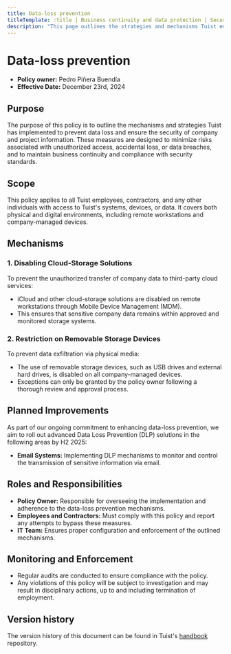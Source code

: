 ```yaml
---
title: Data-loss prevention
titleTemplate: :title | Business continuity and data protection | Security | Tuist Handbook
description: "This page outlines the strategies and mechanisms Tuist employs to prevent data loss, ensuring the security and continuity of company operations."
---
```


# Data-loss prevention

- **Policy owner:** Pedro Piñera Buendía
- **Effective Date:** December 23rd, 2024

## Purpose
The purpose of this policy is to outline the mechanisms and strategies Tuist has implemented to prevent data loss and ensure the security of company and project information. These measures are designed to minimize risks associated with unauthorized access, accidental loss, or data breaches, and to maintain business continuity and compliance with security standards.

## Scope
This policy applies to all Tuist employees, contractors, and any other individuals with access to Tuist's systems, devices, or data. It covers both physical and digital environments, including remote workstations and company-managed devices.

## Mechanisms

### 1. Disabling Cloud-Storage Solutions
To prevent the unauthorized transfer of company data to third-party cloud services:
- iCloud and other cloud-storage solutions are disabled on remote workstations through Mobile Device Management (MDM).
- This ensures that sensitive company data remains within approved and monitored storage systems.

### 2. Restriction on Removable Storage Devices
To prevent data exfiltration via physical media:
- The use of removable storage devices, such as USB drives and external hard drives, is disabled on all company-managed devices.
- Exceptions can only be granted by the policy owner following a thorough review and approval process.

## Planned Improvements
As part of our ongoing commitment to enhancing data-loss prevention, we aim to roll out advanced Data Loss Prevention (DLP) solutions in the following areas by H2 2025:
- **Email Systems:** Implementing DLP mechanisms to monitor and control the transmission of sensitive information via email.

## Roles and Responsibilities
- **Policy Owner:** Responsible for overseeing the implementation and adherence to the data-loss prevention mechanisms.
- **Employees and Contractors:** Must comply with this policy and report any attempts to bypass these measures.
- **IT Team:** Ensures proper configuration and enforcement of the outlined mechanisms.

## Monitoring and Enforcement
- Regular audits are conducted to ensure compliance with the policy.
- Any violations of this policy will be subject to investigation and may result in disciplinary actions, up to and including termination of employment.

## Version history
The version history of this document can be found in Tuist's [handbook](https://github.com/tuist/handbook) repository.
